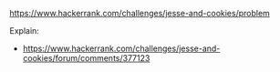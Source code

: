 https://www.hackerrank.com/challenges/jesse-and-cookies/problem

Explain:
- https://www.hackerrank.com/challenges/jesse-and-cookies/forum/comments/377123
